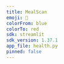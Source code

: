 ```yaml
---
title: MealScan
emoji: 🍴
colorFrom: blue
colorTo: red
sdk: streamlit
sdk_version: 1.37.1
app_file: health.py
pinned: false
---
```


